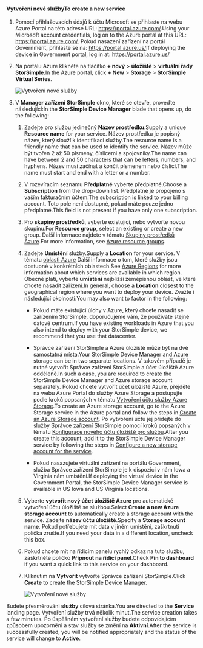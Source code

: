 #### <a name="to-create-a-new-service"></a><span data-ttu-id="c0f95-101">Vytvoření nové služby</span><span class="sxs-lookup"><span data-stu-id="c0f95-101">To create a new service</span></span>

1.  <span data-ttu-id="c0f95-102">Pomocí přihlašovacích údajů k účtu Microsoft se přihlaste na webu Azure Portal na této adrese URL: <https://portal.azure.com/>.</span><span class="sxs-lookup"><span data-stu-id="c0f95-102">Using your Microsoft account credentials, log on to the Azure portal at this URL: <https://portal.azure.com/>.</span></span> <span data-ttu-id="c0f95-103">Pokud nasazení zařízení na portál Government, přihlaste se na: <https://portal.azure.us/></span><span class="sxs-lookup"><span data-stu-id="c0f95-103">If deploying the device in Government portal, log in at: <https://portal.azure.us/></span></span>

2.  <span data-ttu-id="c0f95-104">Na portálu Azure klikněte na tlačítko **+ nový** &gt; **úložiště** &gt; **virtuální řady StorSimple**.</span><span class="sxs-lookup"><span data-stu-id="c0f95-104">In the Azure portal, click **+ New** &gt; **Storage** &gt; **StorSimple Virtual Series**.</span></span>

    ![Vytvoření nové služby](./media/storsimple-virtual-array-create-new-service/createnewservice2.png) 

3.  <span data-ttu-id="c0f95-106">V **Manager zařízení StorSimple** okno, které se otevře, proveďte následující:</span><span class="sxs-lookup"><span data-stu-id="c0f95-106">In the **StorSimple Device Manager** blade that opens up, do the following:</span></span>

    1.  <span data-ttu-id="c0f95-107">Zadejte pro službu jedinečný **Název prostředku**.</span><span class="sxs-lookup"><span data-stu-id="c0f95-107">Supply a unique **Resource name** for your service.</span></span> <span data-ttu-id="c0f95-108">Název prostředku je popisný název, který slouží k identifikaci služby.</span><span class="sxs-lookup"><span data-stu-id="c0f95-108">The resource name is a friendly name that can be used to identify the service.</span></span> <span data-ttu-id="c0f95-109">Název může být tvořen 2 až 50 písmeny, číslicemi a spojovníky.</span><span class="sxs-lookup"><span data-stu-id="c0f95-109">The name can have between 2 and 50 characters that can be letters, numbers, and hyphens.</span></span> <span data-ttu-id="c0f95-110">Název musí začínat a končit písmenem nebo číslicí.</span><span class="sxs-lookup"><span data-stu-id="c0f95-110">The name must start and end with a letter or a number.</span></span>

    2.  <span data-ttu-id="c0f95-111">V rozevíracím seznamu **Předplatné** vyberte předplatné.</span><span class="sxs-lookup"><span data-stu-id="c0f95-111">Choose a **Subscription** from the drop-down list.</span></span> <span data-ttu-id="c0f95-112">Předplatné je propojeno s vaším fakturačním účtem.</span><span class="sxs-lookup"><span data-stu-id="c0f95-112">The subscription is linked to your billing account.</span></span> <span data-ttu-id="c0f95-113">Toto pole není dostupné, pokud máte pouze jedno předplatné.</span><span class="sxs-lookup"><span data-stu-id="c0f95-113">This field is not present if you have only one subscription.</span></span>

    3.  <span data-ttu-id="c0f95-114">Pro **skupiny prostředků**, vyberte existující, nebo vytvořte novou skupinu.</span><span class="sxs-lookup"><span data-stu-id="c0f95-114">For **Resource group**, select an existing or create a new group.</span></span> <span data-ttu-id="c0f95-115">Další informace najdete v tématu [Skupiny prostředků Azure](https://azure.microsoft.com/documentation/articles/virtual-machines-windows-infrastructure-resource-groups-guidelines/).</span><span class="sxs-lookup"><span data-stu-id="c0f95-115">For more information, see [Azure resource groups](https://azure.microsoft.com/documentation/articles/virtual-machines-windows-infrastructure-resource-groups-guidelines/).</span></span>

    4.  <span data-ttu-id="c0f95-116">Zadejte **Umístění** služby.</span><span class="sxs-lookup"><span data-stu-id="c0f95-116">Supply a **Location** for your service.</span></span> <span data-ttu-id="c0f95-117">V tématu [oblasti Azure](https://azure.microsoft.com/regions/#services) Další informace o tom, které služby jsou dostupné v konkrétních oblastech.</span><span class="sxs-lookup"><span data-stu-id="c0f95-117">See [Azure Regions](https://azure.microsoft.com/regions/#services) for more information about which services are available in which region.</span></span> <span data-ttu-id="c0f95-118">Obecně platí, vyberte **umístění** nejbližší zeměpisnou oblast, ve které chcete nasadit zařízení.</span><span class="sxs-lookup"><span data-stu-id="c0f95-118">In general, choose a **Location** closest to the geographical region where you want to deploy your device.</span></span> <span data-ttu-id="c0f95-119">Zvažte i následující okolnosti:</span><span class="sxs-lookup"><span data-stu-id="c0f95-119">You may also want to factor in the following:</span></span>

        -   <span data-ttu-id="c0f95-120">Pokud máte existující úlohy v Azure, který chcete nasadit se zařízením StorSimple, doporučujeme vám, že používáte stejné datové centrum.</span><span class="sxs-lookup"><span data-stu-id="c0f95-120">If you have existing workloads in Azure that you also intend to deploy with your StorSimple device, we recommend that you use that datacenter.</span></span>

        -   <span data-ttu-id="c0f95-121">Správce zařízení StorSimple a Azure úložiště může být na dvě samostatná místa.</span><span class="sxs-lookup"><span data-stu-id="c0f95-121">Your StorSimple Device Manager and Azure storage can be in two separate locations.</span></span> <span data-ttu-id="c0f95-122">V takovém případě je nutné vytvořit Správce zařízení StorSimple a účet úložiště Azure odděleně.</span><span class="sxs-lookup"><span data-stu-id="c0f95-122">In such a case, you are required to create the StorSimple Device Manager and Azure storage account separately.</span></span> <span data-ttu-id="c0f95-123">Pokud chcete vytvořit účet úložiště Azure, přejděte na webu Azure Portal do služby Azure Storage a postupujte podle kroků popsaných v tématu [Vytvoření účtu služby Azure Storage](https://azure.microsoft.com/documentation/articles/storage-create-storage-account/#create-a-storage-account).</span><span class="sxs-lookup"><span data-stu-id="c0f95-123">To create an Azure storage account, go to the Azure Storage service in the Azure portal and follow the steps in [Create an Azure Storage account](https://azure.microsoft.com/documentation/articles/storage-create-storage-account/#create-a-storage-account).</span></span> <span data-ttu-id="c0f95-124">Po vytvoření účtu jej přidejte do služby Správce zařízení StorSimple pomocí kroků popsaných v tématu [Konfigurace nového účtu úložiště pro službu](https://azure.microsoft.com/en-us/documentation/articles/storsimple-deployment-walkthrough/#configure-a-new-storage-account-for-the-service).</span><span class="sxs-lookup"><span data-stu-id="c0f95-124">After you create this account, add it to the StorSimple Device Manager service by following the steps in [Configure a new storage account for the service](https://azure.microsoft.com/en-us/documentation/articles/storsimple-deployment-walkthrough/#configure-a-new-storage-account-for-the-service).</span></span>

        -   <span data-ttu-id="c0f95-125">Pokud nasazujete virtuální zařízení na portálu Government, služba Správce zařízení StorSimple je k dispozici v nám Iowa a Virginia nám umístění.</span><span class="sxs-lookup"><span data-stu-id="c0f95-125">If deploying the virtual device in the Government Portal, the StorSimple Device Manager service is available in US Iowa and US Virginia locations.</span></span>

    5.  <span data-ttu-id="c0f95-126">Vyberte **vytvořit nový účet úložiště Azure** pro automatické vytvoření účtu úložiště se službou.</span><span class="sxs-lookup"><span data-stu-id="c0f95-126">Select **Create a new Azure storage account** to automatically create a storage account with the service.</span></span> <span data-ttu-id="c0f95-127">Zadejte **název účtu úložiště**.</span><span class="sxs-lookup"><span data-stu-id="c0f95-127">Specify a **Storage account name**.</span></span> <span data-ttu-id="c0f95-128">Pokud potřebujete mít data v jiném umístění, zaškrtnutí políčka zrušte.</span><span class="sxs-lookup"><span data-stu-id="c0f95-128">If you need your data in a different location, uncheck this box.</span></span>

    6.  <span data-ttu-id="c0f95-129">Pokud chcete mít na řídicím panelu rychlý odkaz na tuto službu, zaškrtněte políčko **Připnout na řídicí panel**.</span><span class="sxs-lookup"><span data-stu-id="c0f95-129">Check **Pin to dashboard** if you want a quick link to this service on your dashboard.</span></span>

    7.  <span data-ttu-id="c0f95-130">Kliknutím na **Vytvořit** vytvořte Správce zařízení StorSimple.</span><span class="sxs-lookup"><span data-stu-id="c0f95-130">Click **Create** to create the StorSimple Device Manager.</span></span>

        ![Vytvoření nové služby](./media/storsimple-virtual-array-create-new-service/createnewservice4.png)  

<span data-ttu-id="c0f95-132">Budete přesměrováni **služby** cílová stránka.</span><span class="sxs-lookup"><span data-stu-id="c0f95-132">You are directed to the **Service** landing page.</span></span> <span data-ttu-id="c0f95-133">Vytvoření služby trvá několik minut.</span><span class="sxs-lookup"><span data-stu-id="c0f95-133">The service creation takes a few minutes.</span></span> <span data-ttu-id="c0f95-134">Po úspěšném vytvoření služby budete odpovídajícím způsobem upozorněni a stav služby se změní na **Aktivní**.</span><span class="sxs-lookup"><span data-stu-id="c0f95-134">After the service is successfully created, you will be notified appropriately and the status of the service will change to **Active**.</span></span>


